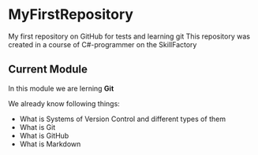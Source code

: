 # MyFirstRepository
My first repository on GitHub for tests and learning git
This repository was created in a course of C#-programmer on the SkillFactory

## Current Module
In this module we are lerning **Git**

We already know following things:
* What is Systems of Version Control and different types of them
* What is Git
* What is GitHub
* What is Markdown 

